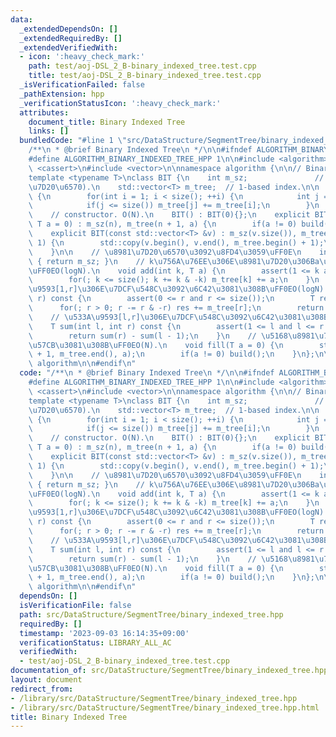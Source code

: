 ```yaml
---
data:
  _extendedDependsOn: []
  _extendedRequiredBy: []
  _extendedVerifiedWith:
  - icon: ':heavy_check_mark:'
    path: test/aoj-DSL_2_B-binary_indexed_tree.test.cpp
    title: test/aoj-DSL_2_B-binary_indexed_tree.test.cpp
  _isVerificationFailed: false
  _pathExtension: hpp
  _verificationStatusIcon: ':heavy_check_mark:'
  attributes:
    document_title: Binary Indexed Tree
    links: []
  bundledCode: "#line 1 \"src/DataStructure/SegmentTree/binary_indexed_tree.hpp\"\n\
    /**\n * @brief Binary Indexed Tree\n */\n\n#ifndef ALGORITHM_BINARY_INDEXED_TREE_HPP\n\
    #define ALGORITHM_BINARY_INDEXED_TREE_HPP 1\n\n#include <algorithm>\n#include\
    \ <cassert>\n#include <vector>\n\nnamespace algorithm {\n\n// Binary Indexed Tree.\n\
    template <typename T>\nclass BIT {\n    int m_sz;               // m_sz:=(\u8981\
    \u7D20\u6570).\n    std::vector<T> m_tree;  // 1-based index.\n\n    void build()\
    \ {\n        for(int i = 1; i < size(); ++i) {\n            int j = i + (i & -i);\n\
    \            if(j <= size()) m_tree[j] += m_tree[i];\n        }\n    }\n\npublic:\n\
    \    // constructor. O(N).\n    BIT() : BIT(0){};\n    explicit BIT(size_t n,\
    \ T a = 0) : m_sz(n), m_tree(n + 1, a) {\n        if(a != 0) build();\n    }\n\
    \    explicit BIT(const std::vector<T> &v) : m_sz(v.size()), m_tree(v.size() +\
    \ 1) {\n        std::copy(v.begin(), v.end(), m_tree.begin() + 1);\n        build();\n\
    \    }\n\n    // \u8981\u7D20\u6570\u3092\u8FD4\u3059\uFF0E\n    int size() const\
    \ { return m_sz; }\n    // k\u756A\u76EE\u306E\u8981\u7D20\u306Ba\u3092\u8DB3\u3059\
    \uFF0EO(logN).\n    void add(int k, T a) {\n        assert(1 <= k and k <= size());\n\
    \        for(; k <= size(); k += k & -k) m_tree[k] += a;\n    }\n    // \u533A\
    \u9593[1,r]\u306E\u7DCF\u548C\u3092\u6C42\u3081\u308B\uFF0EO(logN).\n    T sum(int\
    \ r) const {\n        assert(0 <= r and r <= size());\n        T res = 0;\n  \
    \      for(; r > 0; r -= r & -r) res += m_tree[r];\n        return res;\n    }\n\
    \    // \u533A\u9593[l,r]\u306E\u7DCF\u548C\u3092\u6C42\u3081\u308B\uFF0EO(logN).\n\
    \    T sum(int l, int r) const {\n        assert(1 <= l and l <= r and r <= size());\n\
    \        return sum(r) - sum(l - 1);\n    }\n    // \u5168\u8981\u7D20\u3092a\u3067\
    \u57CB\u3081\u308B\uFF0EO(N).\n    void fill(T a = 0) {\n        std::fill(m_tree.begin()\
    \ + 1, m_tree.end(), a);\n        if(a != 0) build();\n    }\n};\n\n}  // namespace\
    \ algorithm\n\n#endif\n"
  code: "/**\n * @brief Binary Indexed Tree\n */\n\n#ifndef ALGORITHM_BINARY_INDEXED_TREE_HPP\n\
    #define ALGORITHM_BINARY_INDEXED_TREE_HPP 1\n\n#include <algorithm>\n#include\
    \ <cassert>\n#include <vector>\n\nnamespace algorithm {\n\n// Binary Indexed Tree.\n\
    template <typename T>\nclass BIT {\n    int m_sz;               // m_sz:=(\u8981\
    \u7D20\u6570).\n    std::vector<T> m_tree;  // 1-based index.\n\n    void build()\
    \ {\n        for(int i = 1; i < size(); ++i) {\n            int j = i + (i & -i);\n\
    \            if(j <= size()) m_tree[j] += m_tree[i];\n        }\n    }\n\npublic:\n\
    \    // constructor. O(N).\n    BIT() : BIT(0){};\n    explicit BIT(size_t n,\
    \ T a = 0) : m_sz(n), m_tree(n + 1, a) {\n        if(a != 0) build();\n    }\n\
    \    explicit BIT(const std::vector<T> &v) : m_sz(v.size()), m_tree(v.size() +\
    \ 1) {\n        std::copy(v.begin(), v.end(), m_tree.begin() + 1);\n        build();\n\
    \    }\n\n    // \u8981\u7D20\u6570\u3092\u8FD4\u3059\uFF0E\n    int size() const\
    \ { return m_sz; }\n    // k\u756A\u76EE\u306E\u8981\u7D20\u306Ba\u3092\u8DB3\u3059\
    \uFF0EO(logN).\n    void add(int k, T a) {\n        assert(1 <= k and k <= size());\n\
    \        for(; k <= size(); k += k & -k) m_tree[k] += a;\n    }\n    // \u533A\
    \u9593[1,r]\u306E\u7DCF\u548C\u3092\u6C42\u3081\u308B\uFF0EO(logN).\n    T sum(int\
    \ r) const {\n        assert(0 <= r and r <= size());\n        T res = 0;\n  \
    \      for(; r > 0; r -= r & -r) res += m_tree[r];\n        return res;\n    }\n\
    \    // \u533A\u9593[l,r]\u306E\u7DCF\u548C\u3092\u6C42\u3081\u308B\uFF0EO(logN).\n\
    \    T sum(int l, int r) const {\n        assert(1 <= l and l <= r and r <= size());\n\
    \        return sum(r) - sum(l - 1);\n    }\n    // \u5168\u8981\u7D20\u3092a\u3067\
    \u57CB\u3081\u308B\uFF0EO(N).\n    void fill(T a = 0) {\n        std::fill(m_tree.begin()\
    \ + 1, m_tree.end(), a);\n        if(a != 0) build();\n    }\n};\n\n}  // namespace\
    \ algorithm\n\n#endif\n"
  dependsOn: []
  isVerificationFile: false
  path: src/DataStructure/SegmentTree/binary_indexed_tree.hpp
  requiredBy: []
  timestamp: '2023-09-03 16:14:35+09:00'
  verificationStatus: LIBRARY_ALL_AC
  verifiedWith:
  - test/aoj-DSL_2_B-binary_indexed_tree.test.cpp
documentation_of: src/DataStructure/SegmentTree/binary_indexed_tree.hpp
layout: document
redirect_from:
- /library/src/DataStructure/SegmentTree/binary_indexed_tree.hpp
- /library/src/DataStructure/SegmentTree/binary_indexed_tree.hpp.html
title: Binary Indexed Tree
---
```

